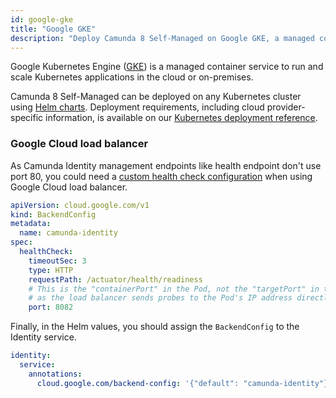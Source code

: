 ```yaml
---
id: google-gke
title: "Google GKE"
description: "Deploy Camunda 8 Self-Managed on Google GKE, a managed container service to run and scale Kubernetes applications in the cloud or on-premises."
---
```


Google Kubernetes Engine ([GKE](https://cloud.google.com/kubernetes-engine))
is a managed container service to run and scale Kubernetes applications in the cloud or on-premises.

Camunda 8 Self-Managed can be deployed on any Kubernetes cluster using [Helm charts](/self-managed/setup/install.md). Deployment requirements, including cloud provider-specific information, is available on our [Kubernetes deployment reference](/self-managed/reference-architecture/kubernetes.md).

### Google Cloud load balancer

As Camunda Identity management endpoints like health endpoint don't use port 80, you could need a [custom health check configuration](https://cloud.google.com/kubernetes-engine/docs/how-to/ingress-configuration#direct_health) when using Google Cloud load balancer.

```yaml
apiVersion: cloud.google.com/v1
kind: BackendConfig
metadata:
  name: camunda-identity
spec:
  healthCheck:
    timeoutSec: 3
    type: HTTP
    requestPath: /actuator/health/readiness
    # This is the "containerPort" in the Pod, not the "targetPort" in the Service,
    # as the load balancer sends probes to the Pod's IP address directly.
    port: 8082
```

Finally, in the Helm values, you should assign the `BackendConfig` to the Identity service.

```yaml
identity:
  service:
    annotations:
      cloud.google.com/backend-config: '{"default": "camunda-identity"}'
```
